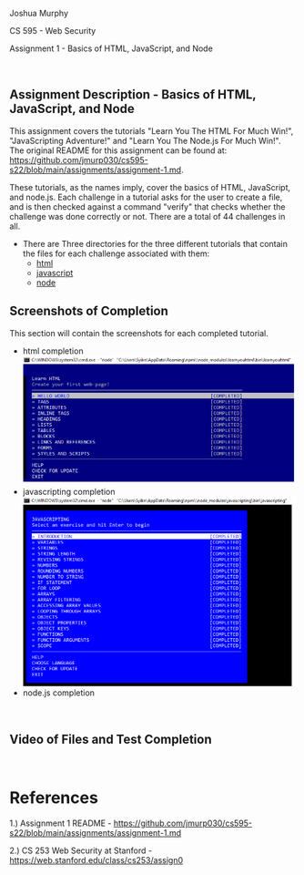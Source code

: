 Joshua Murphy

CS 595 - Web Security

Assignment 1 - Basics of HTML, JavaScript, and Node

<br/>

## Assignment Description - Basics of HTML, JavaScript, and Node

This assignment covers the tutorials "Learn You The HTML For Much Win!", "JavaScripting Adventure!" and "Learn You The Node.js For Much Win!". The original README for this assignment can be found at: https://github.com/jmurp030/cs595-s22/blob/main/assignments/assignment-1.md.

These tutorials, as the names imply, cover the basics of HTML, JavaScript, and node.js. Each challenge in a tutorial asks for the user to create a file, and is then checked against a command "verify" that checks whether the challenge was done correctly or not. There are a total of 44 challenges in all.

* There are Three directories for the three different tutorials that contain the files for each challenge associated with them:
    * [html](html)
    * [javascript](javascript)
    * [node](node)

## Screenshots of Completion

This section will contain the screenshots for each completed tutorial.

* html completion 
![html_completion](screenshots/learnyouhtml_completion.png) <br/>
* javascripting completion ![javascripting_completion](screenshots/javascripting_completion.png)
* node.js completion

<br/>

## Video of Files and Test Completion 

<br/>

# References

1.) Assignment 1 README - https://github.com/jmurp030/cs595-s22/blob/main/assignments/assignment-1.md

2.) CS 253 Web Security at Stanford - https://web.stanford.edu/class/cs253/assign0